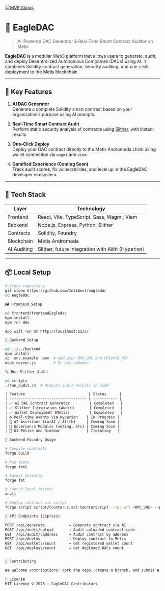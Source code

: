 [![MVP Status](https://img.shields.io/badge/MVP-In--Progress-brightgreen)](https://github.com/IntiDev1/eagledac)

# 🦅 EagleDAC

> AI-Powered DAC Generator & Real-Time Smart Contract Auditor on Metis

**EagleDAC** is a modular Web3 platform that allows users to generate, audit, and deploy Decentralized Autonomous Companies (DACs) using AI. It combines Solidity contract generation, security auditing, and one-click deployment to the Metis blockchain.

---

## 🚀 Key Features

1. **AI DAC Generator**  
   Generate a complete Solidity smart contract based on your organization’s purpose using AI prompts.

2. **Real-Time Smart Contract Audit**  
   Perform static security analysis of contracts using [Slither](https://github.com/crytic/slither), with instant results.

3. **One-Click Deploy**  
   Deploy your DAC contract directly to the Metis Andromeda chain using wallet connection via `wagmi` and `viem`.

4. **Gamified Experience (Coming Soon)**  
   Track audit scores, fix vulnerabilities, and level up in the EagleDAC developer ecosystem.

---

## 🧱 Tech Stack

| Layer       | Technology                                        |
| ----------- | ------------------------------------------------- |
| Frontend    | React, Vite, TypeScript, Sass, Wagmi, Viem        |
| Backend     | Node.js, Express, Python, Slither                 |
| Contracts   | Solidity, Foundry                                 |
| Blockchain  | Metis Andromeda                                   |
| AI Auditing | Slither, future integration with Alith (Hyperion) |

---

## 📦 Local Setup

```bash
# Clone repository
git clone https://github.com/IntiDev1/eagledac
cd eagledac

🖼️ Frontend Setup

cd frontend/frontendEagledac
npm install
npm run dev

App will run at http://localhost:5173/

🧠 Backend Setup

cd ../../backend
npm install
cp .env.example .env  # Add your RPC URL and PRIVATE_KEY
node server.js        # Or use nodemon

🔍 Run Slither Audit

cd scripts
./run_audit.sh  # Outputs audit results in JSON

| Feature                             | Status      |
| ----------------------------------- | ----------- |
| ✅ AI DAC Contract Generator         | Completed   |
| ✅ Slither Integration (Audit)       | Completed   |
| ✅ Wallet Deployment (Metis)         | Completed   |
| ⚙️ Real-time events via Hyperion    | In Progress |
| 🚧 AI Assistant (LazAI / Alith)     | Coming Soon |
| 🚧 Governance Modules (voting, etc) | Coming Soon |
| 🎨 UI Polish and Sidebar            | Iterating   |

🧪 Backend Foundry Usage

# Compile contracts
forge build

# Run tests
forge test

# Format Solidity
forge fmt

# Launch local testnet
anvil

# Deploy contract via script
forge script script/Counter.s.sol:CounterScript --rpc-url <RPC_URL> --private-key <PRIVATE_KEY>

📂 API Endpoints (Express)

POST /api/generate           → Generate contract via AI
POST /api/audit/upload       → Audit uploaded contract code
GET  /api/audit/:address     → Audit contract by address
POST /api/deploy             → Deploy contract to Metis
GET  /api/wallets/count      → Get registered wallet count
GET  /api/deploys/count      → Get deployed DACs count


🤝 Contributing

We welcome contributions! Fork the repo, create a branch, and submit a PR. For suggestions or issues, open a GitHub Issue.

📜 License
MIT License © 2025 – EagleDAC Contributors
```
